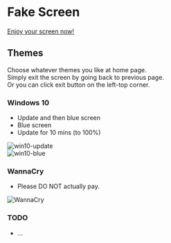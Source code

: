 # Fake Screen

[Enjoy your screen now!](https://sh1zuku.csie.io/fake-screen)

## Themes

Choose whatever themes you like at home page.  
Simply exit the screen by going back to previous page.  
Or you can click exit button on the left-top corner.

### Windows 10

- Update and then blue screen
- Blue screen
- Update for 10 mins (to 100%)

![win10-update](https://i.imgur.com/9BcwA3O.png)  
![win10-blue](https://i.imgur.com/y3bBFm8.jpg)

### WannaCry

- Please DO NOT actually pay.

![WannaCry](https://i.imgur.com/xAnkGV6.png)

### TODO

- ...
